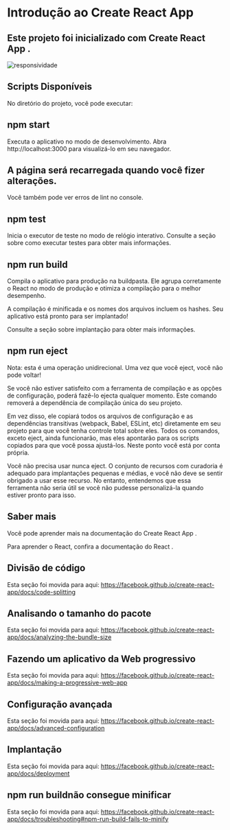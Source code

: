 # Introdução ao Create React App
## Este projeto foi inicializado com Create React App .

![responsividade](https://user-images.githubusercontent.com/89818336/187199292-9b7787af-934d-4287-a16d-849358b15bfa.png)

## Scripts Disponíveis
No diretório do projeto, você pode executar:

## npm start
Executa o aplicativo no modo de desenvolvimento.
Abra http://localhost:3000 para visualizá-lo em seu navegador.

## A página será recarregada quando você fizer alterações.
Você também pode ver erros de lint no console.

## npm test
Inicia o executor de teste no modo de relógio interativo.
Consulte a seção sobre como executar testes para obter mais informações.

## npm run build
Compila o aplicativo para produção na buildpasta.
Ele agrupa corretamente o React no modo de produção e otimiza a compilação para o melhor desempenho.

A compilação é minificada e os nomes dos arquivos incluem os hashes.
Seu aplicativo está pronto para ser implantado!

Consulte a seção sobre implantação para obter mais informações.

## npm run eject
Nota: esta é uma operação unidirecional. Uma vez que você eject, você não pode voltar!

Se você não estiver satisfeito com a ferramenta de compilação e as opções de configuração, poderá fazê-lo ejecta qualquer momento. Este comando removerá a dependência de compilação única do seu projeto.

Em vez disso, ele copiará todos os arquivos de configuração e as dependências transitivas (webpack, Babel, ESLint, etc) diretamente em seu projeto para que você tenha controle total sobre eles. Todos os comandos, exceto eject, ainda funcionarão, mas eles apontarão para os scripts copiados para que você possa ajustá-los. Neste ponto você está por conta própria.

Você não precisa usar nunca eject. O conjunto de recursos com curadoria é adequado para implantações pequenas e médias, e você não deve se sentir obrigado a usar esse recurso. No entanto, entendemos que essa ferramenta não seria útil se você não pudesse personalizá-la quando estiver pronto para isso.

## Saber mais
Você pode aprender mais na documentação do Create React App .

Para aprender o React, confira a documentação do React .

## Divisão de código
Esta seção foi movida para aqui: https://facebook.github.io/create-react-app/docs/code-splitting

## Analisando o tamanho do pacote
Esta seção foi movida para aqui: https://facebook.github.io/create-react-app/docs/analyzing-the-bundle-size

## Fazendo um aplicativo da Web progressivo
Esta seção foi movida para aqui: https://facebook.github.io/create-react-app/docs/making-a-progressive-web-app

## Configuração avançada
Esta seção foi movida para aqui: https://facebook.github.io/create-react-app/docs/advanced-configuration

## Implantação
Esta seção foi movida para aqui: https://facebook.github.io/create-react-app/docs/deployment

## npm run buildnão consegue minificar
Esta seção foi movida para aqui: https://facebook.github.io/create-react-app/docs/troubleshooting#npm-run-build-fails-to-minify
